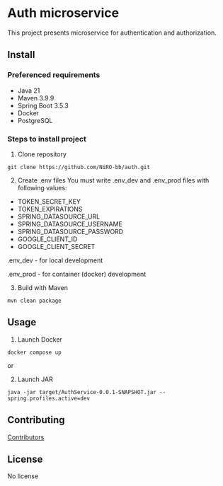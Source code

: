 # Auth microservice
This project presents microservice for authentication and authorization.

## Install
### Preferenced requirements
* Java 21
* Maven 3.9.9
* Spring Boot 3.5.3
* Docker
* PostgreSQL

### Steps to install project
1. Clone repository
```shell
git clone https://github.com/NiRO-bb/auth.git
```

2. Create .env files
You must write .env_dev and .env_prod files with following values:
* TOKEN_SECRET_KEY
* TOKEN_EXPIRATIONS
* SPRING_DATASOURCE_URL
* SPRING_DATASOURCE_USERNAME
* SPRING_DATASOURCE_PASSWORD
* GOOGLE_CLIENT_ID
* GOOGLE_CLIENT_SECRET
<p>.env_dev - for local development </p>
<p>.env_prod - for container (docker) development</p>

3. Build with Maven
```shell
mvn clean package
```

## Usage
1. Launch Docker
```shell
docker compose up
```
<p>or</p>

2. Launch JAR
```shell
java -jar target/AuthService-0.0.1-SNAPSHOT.jar --spring.profiles.active=dev
```

## Contributing
<a href="https://github.com/NiRO-bb/auth/graphs/contributors/">Contributors</a>

## License
No license 